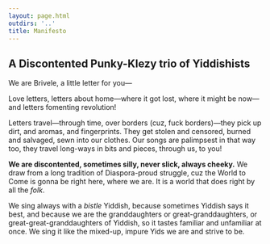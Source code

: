 ```yaml
---
layout: page.html
outdirs: '..'
title: Manifesto
---
```

## A Discontented Punky-Klezy trio of Yiddishists
 
We are Brivele, a little letter for you—
 
Love letters, letters about home—where it got lost, where it might be now—and letters fomenting revolution!
 
Letters travel—through time, over borders (cuz, fuck borders)—they pick up dirt, and aromas, and fingerprints. They get stolen and censored, burned and salvaged, sewn into our clothes. Our songs are palimpsest in that way too, they travel long-ways in bits and pieces, through us, to you!
 
**We are discontented, sometimes silly, never slick, always cheeky.**  We draw from a long tradition of Diaspora-proud struggle, cuz the World to Come is gonna be right here, where we are.  It is a world that does right by all the *folk*.
 
We sing always with a *bistle* Yiddish, because sometimes Yiddish says it best, and because we are the granddaughters or great-granddaughters, or great-great-granddaughters of Yiddish, so it tastes familiar and unfamiliar at once.  We sing it like the mixed-up, impure Yids we are and strive to be.